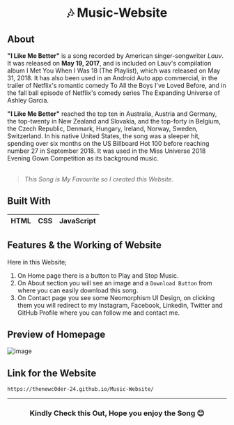 <h1 align="center">🎶 Music-Website</h1>

## About
**"I Like Me Better"** is a song recorded by American singer-songwriter _Lauv_. It was released on **May 19, 2017**, and is included on Lauv's compilation album I Met You When I Was 18 (The Playlist), which was released on May 31, 2018. It has also been used in an Android Auto app commercial, in the trailer of Netflix's romantic comedy To All the Boys I've Loved Before, and in the fall ball episode of Netflix's comedy series The Expanding Universe of Ashley Garcia.

**"I Like Me Better"** reached the top ten in Australia, Austria and Germany, the top-twenty in New Zealand and Slovakia, and the top-forty in Belgium, the Czech Republic, Denmark, Hungary, Ireland, Norway, Sweden, Switzerland. In his native United States, the song was a sleeper hit, spending over six months on the US Billboard Hot 100 before reaching number 27 in September 2018. It was used in the Miss Universe 2018 Evening Gown Competition as its background music.
<br>
<br>
>_This Song is My Favourite so I created this Website._

## Built With
|HTML|CSS|JavaScript|
|---|---|---|

## Features & the Working of Website
Here in this Website;
  1. On Home page there is a button to Play and Stop Music.
  2. On About section you will see an image and a `Download Button` from where you can easily download this song.
  3. On Contact page you see some Neomorphism UI Design, on clicking them you will redirect to my Instagram, Facebook, Linkedin, Twitter and GitHub Profile where you can follow me and contact me.
  
## Preview of Homepage
![image](https://github.com/TheNewC0der-24/Music-Website/blob/master/Preview.png)

## Link for the Website
```
https://thenewc0der-24.github.io/Music-Website/
```

***
<h3 align="center">Kindly Check this Out, Hope you enjoy the Song 😊</h3>
